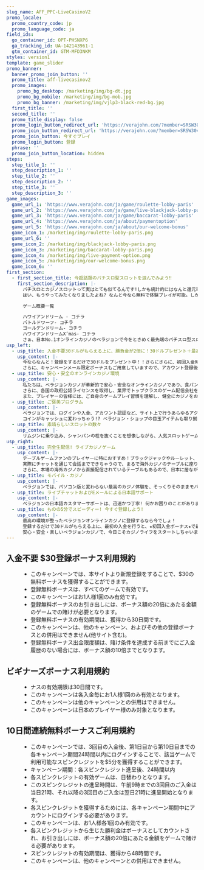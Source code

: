 ```yaml
---
slug_name: AFF_PPC-LiveCasinoV2
promo_locale:
  promo_country_code: jp
  promo_language_code: ja
field_ids:
  go_container_id: OPT-PHSNXP6
  ga_tracking_id: UA-142143961-1
  gtm_container_id: GTM-MFD3NKM
styles: version1
template: game_slider
promo_banner:
  banner_promo_join_button: ''
  promo_title: aff-livecasinov2
  promo_images:
    promo_bg_desktop: /marketing/img/bg-dt.jpg
    promo_bg_mobile: /marketing/img/bg-mob.jpg
    promo_bg_banner: /marketing/img/vjlp3-black-red-bg.jpg
  first_title: ''
  second_title: ''
  promo_title_display: false
  promo_login_button_redirect_url: 'https://verajohn.com/?member=SRSW30v56&profile=DZpvIjV#join'
  promo_join_button_redirect_url: 'https://verajohn.com/?member=SRSW30v56&profile=DZpvIjV#join'
  promo_join_button: 今すぐプレイ
  promo_login_button: 登録
  phrase: ''
  promo_join_button_location: hidden
steps:
  step_title_1: ''
  step_description_1: ''
  step_title_2: ''
  step_description_2: ''
  step_title_3: ''
  step_description_3: ''
game_images:
  game_url_1: 'https://www.verajohn.com/ja/game/roulette-lobby-paris'
  game_url_2: 'https://www.verajohn.com/ja/game/live-blackjack-lobby-paris'
  game_url_3: 'https://www.verajohn.com/ja/game/baccarat-lobby-paris'
  game_url_4: 'https://www.verajohn.com/ja/about/paymentoption'
  game_url_5: 'https://www.verajohn.com/ja/about/our-welcome-bonus'
  game_icon_1: /marketing/img/roulette-lobby-paris.png
  game_url_6: ''
  game_icon_2: /marketing/img/blackjack-lobby-paris.png
  game_icon_3: /marketing/img/baccarat-lobby-paris.png
  game_icon_4: /marketing/img/live-payment-option.png
  game_icon_5: /marketing/img/our-welcome-bonus.png
  game_icon_6: ''
first_section:
  - first_section_title: 今超話題のパチスロ型スロットを遊んでみよう‼
    first_section_description: |-
      パチスロとカジノスロットって実はとても似てるんです!しかも統計的にはなんと還元率はパチンコ、パチスロよりもはるかに高い！?パチスロの一般的な還元率は約80%と言われています。カジノスロットだとなんと最低でも「95％」はあるんです‼
      はい、もうやってみたくなりましたよね? なんと今なら無料で体験プレイが可能。しかもパチスロでもおなじみなゲーム概要がこの下からすべてチェックすることができちゃいます！

      ゲーム概要一覧

      ハワイアンドリーム - コチラ
      バトルドワーフ- コチラ
      ゴールデンドリーム- コチラ
      ハワイアンドリームX’mas- コチラ
      さぁ、日本No.1オンラインカジノのベラジョンで今をときめく最先端のパチスロ型スロットを堪能しましょう‼ 
usp_left:
  - usp_title: 入金不要30ドルがもらえる上に、勝負金が2倍に！30ドルプレゼント＋最高500ドルの初回入金ボーナスでお得にプレイ♪
    usp_content: |-
      今ならなんと！登録をするだけで30ドルをプレゼント中！！さらにさらに、初回入金時には、軍資金が2倍になる★ビギナーズボーナス★がお待ちしています！ このビギナーズボーナスの額は最高500ドル。
      さらに、キャンペーンメール限定ボーナスもご用意していますので、アカウント登録後、キャンペーンメールの配信設定をオンにすることをお忘れなく♪
  - usp_title: 安心・安全のオンラインカジノ環境
    usp_content: |-
      私たちは、ベラジョンカジノが革新的で安心・安全なオンラインカジノであり、食パン以来の大発明! と自負しています！カジノ業界での経験豊富なプロ集団が、世界一楽しいエンターテイメントをお届けすることを目標に掲げて、日々最高のカジノ体験をお届け！
      さらに、各国の政府公認ライセンスを取得し、業界でトップクラスのゲーム配信会社を導入。さらに、カジノで遊べる製品は、ランダム・ナンバー・ジェネレーターと呼ばれる、ゲーム結果をランダムに生成するシステムを利用しており、ゲームの公平性も第三者機関によって保証されています。
      また、プレイヤーの皆様には、ご自身のゲームプレイ習慣を理解し、健全にカジノをお楽しみいただきたいと思っています。当サイトでご利用いただける「自己規制」ページでは、サイトへのアクセス制限や入金に上限を設定することが可能です。安心・安全・楽しくカジノライフを始めちゃおう！
  - usp_title: ご褒美プログラム
    usp_content: |-
      ベラジョンでは、ログインや入金、アカウント認証など、サイト上で行うあらゆるアクションにより、ご褒美がもらえます。これらのご褒美は、ベラジョン・ショップでお得なアイテムを購入するのに使用できる、コインとして獲得できます。コインが増えるとレベルも更新され、入金ボーナス、フリースピン、特定のゲームで利用できるボーナスなどといったアイテムの購入が可能。期間限定アイテムやお得なアイテム盛りだくさん！
      コインがキャッシュに変わっちゃう!? ベラジョン・ショップの目玉アイテムも取り揃えていますので、ぜひご利用ください♪
  - usp_title: 素晴らしいスロットの数々
    usp_content: |-
      リムジンに乗り込み、シャンパンの栓を抜くことを想像しながら、人気スロットゲームをプレイし始めませんか?! パチスロ風スロットの元祖、Hawaiian Dream、クレイジーなゲーム体験を求めて宇宙に旅立つStarburst、さらに一攫千金ジャックポットゲームをプレイしたりして、お気に入りゲームを見つけてみてください！もちろん、パソコン、モバイルなど、利用端末に関わらず、最高のゲームをお楽しみいただけます！
usp_right:
  - usp_title: 完全生配信! ライブカジノゲーム
    usp_content: |-
      テーブルゲームファンのプレイヤーに特におすすめ！ブラックジャックやルーレット、バカラやビデオポーカーなど、バライティ豊かなゲームが盛りだくさん! しかも、ライブカジノでは、リアルタイムでディーラーと対戦！
      実際にチャットを通じて会話までできちゃうので、まるで海外カジノのテーブルに座り、実際にディーラーと対戦してるかのような感覚です！
      さらに、本場の海外カジノから直接配信されているテーブルもあるので、日本に居ながらにして本場カジノがお手軽に体験できちゃう、オンラインカジノならではのライブゲームはクセになること間違いなし！
  - usp_title: モバイル・カジノ
    usp_content: |-
      ベラジョンでは、パソコン版と変わらない最高のカジノ体験を、そっくりそのままモバイル版でもお楽しみいただけます! リアルタイムでディーラーと繋がるライブカジノを電車の中で、エキサイティングなスロットゲームを外出中に、いつでもどこでもお好きなゲームを快適な環境で遊べるのが、ベラジョンのモバイル・カジノです！
  - usp_title: ライブチャットおよびEメールによる日本語サポート
    usp_content: |-
      ベラジョンの日本語カスタマーサポートは、迅速かつ丁寧! 何かお困りのことがありましたら、お気軽にお問い合わせください♪ 多くのプレイヤーからお寄せいただく質問は、ヘルプ・センタ―のよくある質問(FAQ)または「ヘルプ」よりご確認いただけます。
  - usp_title: ものの5分でスピーディー! 今すぐ登録しよう!
    usp_content: |-
      最高の環境が整ったベラジョンオンラインカジノに登録するなら今でしょ！
      登録するだけで30ドルがもらえる上に、最初の入金を行うと、★初回入金ボーナス★で最大$ 500プレゼント！ゲームの軍資金が一気に2倍になります。
      安心・安全・楽しいベラジョンカジノで、今日こそカジノライフをスタートしちゃいましょう! グッドラック
---
```

<dl>
  <h2>入金不要 $30登録ボーナス利用規約</h2>
  <dd>
    <ul>
      <li>このキャンペーンでは、本サイトより新規登録をすることで、$30の無料ボーナスを獲得することができます。</li>
      <li>登録無料ボーナスは、すべてのゲームで有効です。</li>
      <li>このキャンペーンはお1人様1回のみ有効です。</li>
      <li>登録無料ボーナスのお引き出しには、ボーナス額の20倍にあたる金額のゲームでの賭けが必要となります。</li>
      <li>登録無料ボーナスの有効期間は、獲得から30日間です。</li>
      <li>このキャンペーンは、他のキャンペーン、およびその他の登録ボーナスとの併用はできません(他サイト含む)。</li>
      <li>登録無料ボーナス出金限度額は、賭け条件を達成する前までにご入金履歴のない場合には、ボーナス額の10倍までとなります。</li>
    </ul>
  </dd>
</dl>
<dl>
  <h2>ビギナーズボーナス利用規約</h2>
  <dd>
    <ul>
      <li>ナスの有効期限は30日間です。</li>
      <li>このキャンペーンは各入金毎にお1人様1回のみ有効となります。</li>
      <li>このキャンペーンは他のキャンペーンとの併用はできません。</li>
      <li>このキャンペーンは日本のプレイヤー様のみ対象となります。</li>
    </ul>
  </dd>
</dl>
<dl>
  <h2>10日間連続無料ボーナスご利用規約</h2>
  <dd>
    <ul>
      <li>このキャンペーンでは、3回目の入金後、第1日目から第10日目までの各キャンペーン期間24時間以内にログインすることで、該当ゲームで利用可能なスピンクレジットを$5分を獲得することができます。</li>
      <li>キャンペーン期間：各スピンクレジット進呈後、24時間以内</li>
      <li>各スピンクレジットの有効ゲームは、日替わりとなります。</li>
      <li>このスピンクレジットの進呈時間は、午前9時までの3回目のご入金は当日21時、それ以降の3回目のご入金は翌日21時に進呈開始となります。</li>
      <li>各スピンクレジットを獲得するためには、各キャンペーン期間中にアカウントにログインする必要があります。</li>
      <li>このキャンペーンは、お1人様各1回のみ有効です。</li>
      <li>各スピンクレジットから生じた勝利金はボーナスとしてカウントされ、お引き出しには、ボーナス額の20倍にあたる金額をゲームで賭ける必要があります。</li>
      <li>スピンクレジットの有効期間は、獲得から48時間です。</li>
      <li>このキャンペーンは、他のキャンペーンとの併用はできません。</li>
    </ul>
  </dd>
</dl>
          